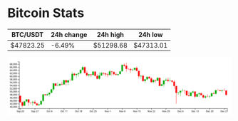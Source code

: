 # Bitcoin Stats

BTC/USDT|24h change|24h high|24h low|
|---|---|---|---|
|$47823.25|-6.49%|$51298.68|$47313.01|

<img src="./chart.svg">
